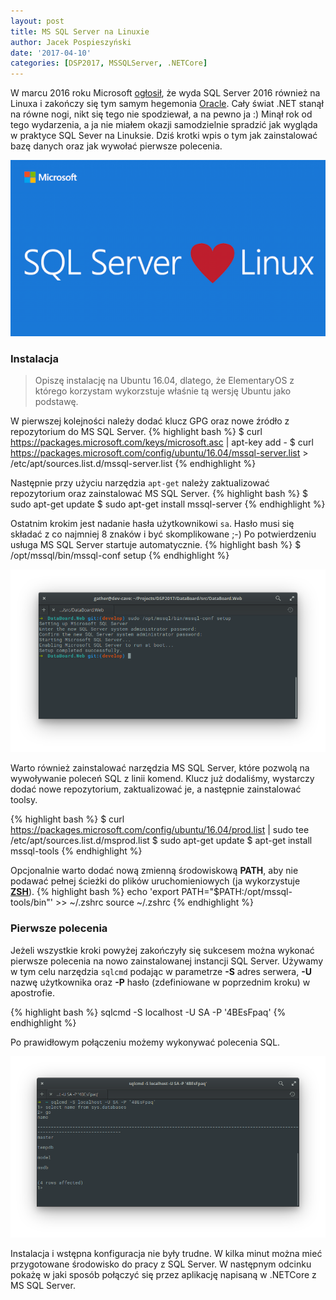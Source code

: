 ```yaml
---
layout: post
title: MS SQL Server na Linuxie
author: Jacek Pospieszyński
date: '2017-04-10'
categories: [DSP2017, MSSQLServer, .NETCore]
---
```


W marcu 2016 roku Microsoft [ogłosił](https://blogs.microsoft.com/blog/2016/03/07/announcing-sql-server-on-linux/), że wyda SQL Server 2016 również na Linuxa i zakończy się tym samym hegemonia [Oracle](https://www.oracle.com/). Cały świat .NET stanął na równe nogi, nikt się tego nie spodziewał, a na pewno ja :) Minął rok od tego wydarzenia, a ja nie miałem okazji samodzielnie spradzić jak wygląda w praktyce SQL Sever na Linuksie. Dziś krotki wpis o tym jak zainstalować bazę danych oraz jak wywołać pierwsze polecenia.

![SQL Server on Linux](/assets/2017-04-13-sql-server-on-linux/sql-linux.png "sql server on linux")

<!--more-->

### Instalacja
>Opiszę instalację na Ubuntu 16.04, dlatego, że ElementaryOS z którego korzystam wykorzstuje właśnie tą wersję Ubuntu jako podstawę.

W pierwszej kolejności należy dodać klucz GPG oraz nowe źródło z repozytorium do MS SQL Server.
{% highlight bash %}
$ curl https://packages.microsoft.com/keys/microsoft.asc | apt-key add -
$ curl https://packages.microsoft.com/config/ubuntu/16.04/mssql-server.list > /etc/apt/sources.list.d/mssql-server.list
{% endhighlight %}

Następnie przy użyciu narzędzia `apt-get` należy zaktualizować repozytorium oraz zainstalować MS SQL Server.
{% highlight bash %}
$ sudo apt-get update
$ sudo apt-get install mssql-server
{% endhighlight %}

Ostatnim krokim jest nadanie hasła użytkownikowi `sa`. Hasło musi się składać z co najmniej 8 znaków i być skomplikowane ;-) Po potwierdzeniu usługa MS SQL Server startuje automatycznie.
{% highlight bash %}
$ /opt/mssql/bin/mssql-conf setup
{% endhighlight %}

![SQL Server configuration](/assets/2017-04-13-sql-server-on-linux/sql-server-conf.png "sql server configuration")

Warto również zainstalować narzędzia MS SQL Server, które pozwolą na wywoływanie poleceń SQL z linii komend.
Klucz już dodaliśmy, wystarczy dodać nowe repozytorium, zaktualizować je, a następnie zainstalować toolsy.

{% highlight bash %}
$ curl https://packages.microsoft.com/config/ubuntu/16.04/prod.list | sudo tee /etc/apt/sources.list.d/msprod.list
$ sudo apt-get update
$ apt-get install mssql-tools 
{% endhighlight %}

Opcjonalnie warto dodać nową zmienną środowiskową **PATH**, aby nie podawać pełnej ścieżki do plików uruchomieniowych (ja wykorzystuje **[ZSH](http://ohmyz.sh/)**).
{% highlight bash %}
echo 'export PATH="$PATH:/opt/mssql-tools/bin"' >> ~/.zshrc
source ~/.zshrc
{% endhighlight %}


### Pierwsze polecenia
Jeżeli wszystkie kroki powyżej zakończyły się sukcesem można wykonać pierwsze polecenia na nowo zainstalowanej instancji SQL Server.
Używamy w tym celu narzędzia ``sqlcmd`` podając w parametrze **-S** adres serwera, **-U** nazwę użytkownika oraz **-P** hasło (zdefiniowane w poprzednim kroku) w apostrofie.

{% highlight bash %}
sqlcmd -S localhost -U SA -P '4BEsFpaq'
{% endhighlight %}

Po prawidłowym połączeniu możemy wykonywać polecenia SQL.

![sqlcmd select](/assets/2017-04-13-sql-server-on-linux/sqlcmd-select.png "sqlcmd select")

Instalacja i wstępna konfiguracja nie były trudne. W kilka minut można mieć przygotowane środowisko do pracy z SQL Server. W następnym odcinku pokażę w jaki sposób połączyć się przez aplikację napisaną w .NETCore z MS SQL Server.